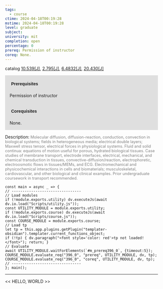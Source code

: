 ```yaml
---
tags:
  - course
ctime: 2024-04-18T00:19:28
mstime: 2024-04-18T00:19:28
level: graduate
subject: 
university: mit
completion: open
percentage: 0
prereq: Permission of instructor
coreq: None.
---
```


catalog [10.539[J]](http://student.mit.edu/catalog/m10a.html#10.539), [2.795[J]](http://student.mit.edu/catalog/m2b.html#2.795), [6.4832[J]](http://student.mit.edu/catalog/m6d.html#6.4832), [20.430[J]](http://student.mit.edu/catalog/m20a.html#20.430)

<span style="display: block; padding: 15px; background-color: rgb(100, 100, 100, 0.2);"><font id="m_prereq396_0" style="display: block; font-family: Arial, sans-serif; font-weight: bold; padding: 5px">Prerequisites</font><br><span id="prereq396_0">Permission of instructor</span></span>
<span style="display: block; padding: 15px; background-color: rgb(100, 100, 100, 0.2);"><font id="m_coreq396_0" style="display: block; font-family: Arial, sans-serif; font-weight: bold; padding: 5px">Corequisites</font><br><span id="coreq396_0">None.</span></span>

<font style="">Description:</font>
<font style="color: grey; font-size: 0.8rem;">Molecular diffusion, diffusion-reaction, conduction, convection in biological systems; fields in heterogeneous media; electrical double layers; Maxwell stress tensor, electrical forces in physiological systems. Fluid and solid continua: equations of motion useful for porous, hydrated biological tissues. Case studies of membrane transport, electrode interfaces, electrical, mechanical, and chemical transduction in tissues, convective-diffusion/reaction, electrophoretic, electroosmotic flows in tissues/MEMs, and ECG. Electromechanical and physicochemical interactions in cells and biomaterials; musculoskeletal, cardiovascular, and other biological and clinical examples. Prior undergraduate coursework in transport recommended.</font>

```dataviewjs
const main = async _ => {
// --------------------------------
// Load modules
if (!module.exports.utility) dv.executeJs(await dv.io.load("Scripts/utility.js"));
const UTILITY_MODULE = module.exports.utility;
if (!module.exports.course) dv.executeJs(await dv.io.load("Scripts/course.js"));
const COURSE_MODULE = module.exports.course;
// Load tp
let tp = this.app.plugins.getPlugin("templater-obsidian").templater.current_functions_object;
if (!tp) { dv.paragraph("<font style='color: red'>tp not loaded!</font>"); return; }
// Evaluate
await UTILITY_MODULE.waitForElements(`#m_prereq396_0`, {timeout:5});
COURSE_MODULE.evaluate_req("396_0", "prereq", UTILITY_MODULE, dv, tp);
COURSE_MODULE.evaluate_req("396_0", "coreq", UTILITY_MODULE, dv, tp);
// --------------------------------
}; main();
```

---

<< HELLO, WORLD >>
